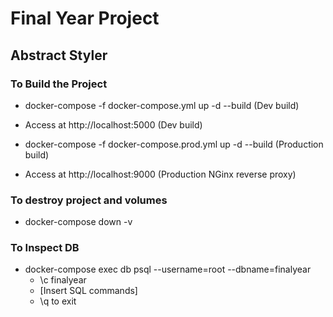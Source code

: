 # Final Year Project

## Abstract Styler

### To Build the Project

* docker-compose -f docker-compose.yml up -d --build (Dev build)
* Access at http://localhost:5000 (Dev build)

* docker-compose -f docker-compose.prod.yml up -d --build (Production build)
* Access at http://localhost:9000 (Production NGinx reverse proxy)

### To destroy project and volumes

* docker-compose down -v

### To Inspect DB

* docker-compose exec db psql --username=root --dbname=finalyear
    * \c finalyear
    * [Insert SQL commands]
    * \q to exit



